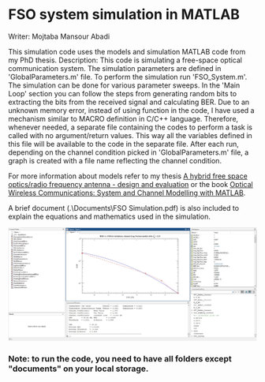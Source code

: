 # FSO system simulation in MATLAB

Writer: Mojtaba Mansour Abadi

This simulation code uses the models and simulation MATLAB code from my PhD thesis.
Description: This code is simulating a free-space optical communication system. The simulation parameters are defined in 'GlobalParameters.m' file.
To perform the simulation run 'FSO_System.m'. The simulation can be done for various parameter sweeps. In the 'Main Loop' section you can follow the steps from generating random bits to extracting the bits from the received signal and calculating BER.
Due to an unknown memory error, instead of using function in the code, I have used a mechanism similar to MACRO definition in C/C++ language. Therefore, whenever needed, a separate file containing the codes to perform a task is called with no argument/return values. This way all the variables defined in this file will be available to the code in the separate file.
After each run, depending on the channel condition picked in 'GlobalParameters.m' file, a graph is created with a file name reflecting the channel condition.

For more information about models refer to my thesis [A hybrid free space optics/radio frequency antenna - design and evaluation](http://nrl.northumbria.ac.uk/36012/) or the book [Optical Wireless Communications: System and Channel Modelling with MATLAB](https://uk.mathworks.com/academia/books/optical-wireless-communications-ghassemlooy.html).

A brief document (.\Documents\FSO Simulation.pdf) is also included to explain the equations and mathematics used in the simulation. 

![Screenshot](Screenshot.jpg)

### Note: to run the code, you need to have all folders except "documents" on your local storage.
